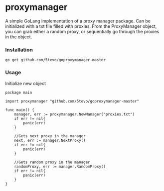 # proxymanager

A simple GoLang implementation of a proxy manager package. Can be initialized with a txt file filled with proxies.
From the ProxyManager object, you can grab either a random proxy, or sequentially go through the proxies in the object.

### Installation
```
go get github.com/5tevo/goproxymanager-master
```

### Usage

Initialize new object
```golang
package main 

import proxymanager "github.com/5tevo/goproxymanager-master"

func main() {
    manager, err := proxymanager.NewManager("proxies.txt")
    if err != nil{
        panic(err)
    }
    
    //Gets next proxy in the manager
    next, err := manager.NextProxy()
    if err != nil{
        panic(err)
    }
   
    //Gets random proxy in the manager
    randomProxy, err := manager.RandomProxy()
    if err != nil{
        panic(err)
    }
}
```
